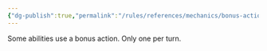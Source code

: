 ```yaml
---
{"dg-publish":true,"permalink":"/rules/references/mechanics/bonus-action/"}
---
```


Some abilities use a bonus action. Only one per turn.